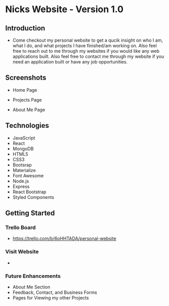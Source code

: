 # Nicks Website - Version 1.0

## Introduction

- Come checkout my personal website to get a qucik insight on who I am, what I do, and what projects I have finished/am working on. Also feel free to reach out to me through my websites if you would like any web applications built. Also feel free to contact me through my website if you need an application built or have any job opportunities.

## Screenshots

- Home Page


- Projects Page


- About Me Page

## Technologies

- JavaScript
- React
- MongoDB
- HTML5
- CSS3
- Bootsrap
- Materialize
- Font Awesome
- Node.js
- Express
- React Bootstrap
- Styled Components

## Getting Started

### Trello Board

- https://trello.com/b/6oHHTADA/personal-website

### Visit Website

- 

### Future Enhancements

- About Me Section
- Feedback, Contact, and Business Forms
- Pages for Viewing my other Projects